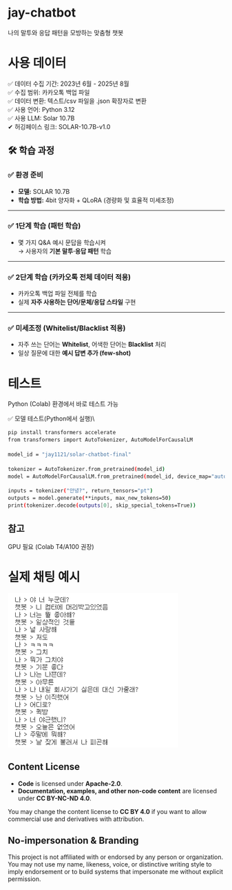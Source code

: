 # jay-chatbot
나의 말투와 응답 패턴을 모방하는 맞춤형 챗봇

# 사용 데이터
✅ 데이터 수집 기간: 2023년 6월 - 2025년 8월\
✅ 수집 범위: 카카오톡 백업 파일\
✅ 데이터 변환: 텍스트/csv 파일을 .json 확장자로 변환\
✅ 사용 언어: Python 3.12\
✅ 사용 LLM: Solar 10.7B\
✔ 허깅페이스 링크: SOLAR-10.7B-v1.0

## 🛠️ 학습 과정

### ✅ 환경 준비
- **모델:** SOLAR 10.7B  
- **학습 방법:** 4bit 양자화 + QLoRA (경량화 및 효율적 미세조정)  

---

### ✅ 1단계 학습 (패턴 학습)
- 몇 가지 Q&A 예시 문답을 학습시켜  
  → 사용자의 **기본 말투·응답 패턴** 학습  

---

### ✅ 2단계 학습 (카카오톡 전체 데이터 적용)
- 카카오톡 백업 파일 전체를 학습  
- 실제 **자주 사용하는 단어/문체/응답 스타일** 구현  

---

### ✅ 미세조정 (Whitelist/Blacklist 적용)
- 자주 쓰는 단어는 **Whitelist**, 어색한 단어는 **Blacklist** 처리  
- 일상 질문에 대한 **예시 답변 추가 (few-shot)**  

# 테스트 
Python (Colab) 환경에서 바로 테스트 가능

✅ 모델 테스트(Python에서 실행)\

```bash
pip install transformers accelerate
from transformers import AutoTokenizer, AutoModelForCausalLM

model_id = "jay1121/solar-chatbot-final"

tokenizer = AutoTokenizer.from_pretrained(model_id)
model = AutoModelForCausalLM.from_pretrained(model_id, device_map="auto")

inputs = tokenizer("안녕?", return_tensors="pt")
outputs = model.generate(**inputs, max_new_tokens=50)
print(tokenizer.decode(outputs[0], skip_special_tokens=True))

```

## 참고
GPU 필요 (Colab T4/A100 권장)

# 실제 채팅 예시
![Chat Example 1](./assets/image.png)

## Content License

- **Code** is licensed under **Apache-2.0**.
- **Documentation, examples, and other non-code content** are licensed under **CC BY-NC-ND 4.0**.

You may change the content license to **CC BY 4.0** if you want to allow commercial use and derivatives with attribution.

## No-impersonation & Branding

This project is not affiliated with or endorsed by any person or organization.
You may not use my name, likeness, voice, or distinctive writing style to imply endorsement or to build systems that impersonate me without explicit permission.


